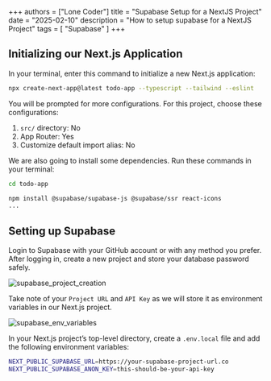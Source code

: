 +++
authors = ["Lone Coder"]
title = "Supabase Setup for a NextJS Project"
date = "2025-02-10"
description = "How to setup supabase for a NextJS Project"
tags = [
    "Supabase"
]
+++

## Initializing our Next.js Application

In your terminal, enter this command to initialize a new Next.js application:
```bash
npx create-next-app@latest todo-app --typescript --tailwind --eslint
```

You will be prompted for more configurations. For this project, choose these configurations:

1. `src/` directory: No
2. App Router: Yes
3. Customize default import alias: No

We are also going to install some dependencies. Run these commands in your terminal:
```bash
cd todo-app

npm install @supabase/supabase-js @supabase/ssr react-icons
...
```

 ## Setting up Supabase

Login to Supabase with your GitHub account or with any method you prefer. After logging in, create a new project and store your database password safely.

![supabase_project_creation](/images/supabase_setup-100225_1.webp)

Take note of your `Project URL` and `API Key` as we will store it as environment variables in our Next.js project.

![supabase_env_variables](/images/supabase_setup-100225_2.webp)

In your Next.js project’s top-level directory, create a `.env.local` file and add the following environment variables:

```bash
NEXT_PUBLIC_SUPABASE_URL=https://your-supabase-project-url.co
NEXT_PUBLIC_SUPABASE_ANON_KEY=this-should-be-your-api-key
```